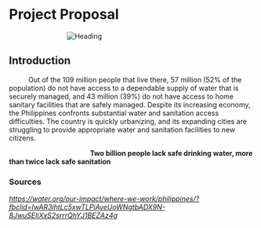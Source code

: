 # Project Proposal

&nbsp;&nbsp;&nbsp;&nbsp;&nbsp;&nbsp;&nbsp;&nbsp;&nbsp;&nbsp;&nbsp;&nbsp;&nbsp;&nbsp;&nbsp;&nbsp;&nbsp;&nbsp;&nbsp;&nbsp;&nbsp;&nbsp;&nbsp;&nbsp;&nbsp;&nbsp;&nbsp;&nbsp;&nbsp;&nbsp;![Heading](https://user-images.githubusercontent.com/113676687/232465639-12887662-1866-4cdd-a3f8-7221966806a6.jpg)

## Introduction 
&nbsp;&nbsp;&nbsp;&nbsp;&nbsp;&nbsp;&nbsp;&nbsp;&nbsp;&nbsp;Out of the 109 million people that live there, 57 million (52% of the
population) do not have access to a dependable supply of water that
is securely managed, and 43 million (39%) do not have access to
home sanitary facilities that are safely managed. Despite its
increasing economy, the Philippines confronts substantial water and
sanitation access difficulties. The country is quickly urbanizing, and
its expanding cities are struggling to provide appropriate water and
sanitation facilities to new citizens.

&nbsp;&nbsp;&nbsp;&nbsp;&nbsp;&nbsp;&nbsp;&nbsp;&nbsp;&nbsp;&nbsp;&nbsp;&nbsp;&nbsp;&nbsp;&nbsp;&nbsp;&nbsp;&nbsp;&nbsp;&nbsp;&nbsp;&nbsp;&nbsp;&nbsp;&nbsp;&nbsp;&nbsp;&nbsp;&nbsp;&nbsp;&nbsp;&nbsp;&nbsp;&nbsp;&nbsp;&nbsp;&nbsp;&nbsp;&nbsp;&nbsp;&nbsp;**Two billion people lack safe drinking water, more than twice lack safe sanitation**


### Sources
*https://water.org/our-impact/where-we-work/philippines/?fbclid=IwAR3ihtLc5xwTLPiAyeUoWNgtbADX9N-8JwuSEIjXxS2srrrQhYJ1BEZAz4g*
